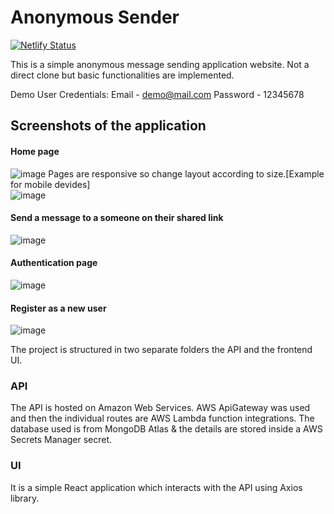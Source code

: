 # Anonymous Sender

[![Netlify Status](https://api.netlify.com/api/v1/badges/3a4bf47d-e66c-4e69-aab8-88f768f71c75/deploy-status)](https://anonymous-sender.netlify.app) </br>

This is a simple anonymous message sending application website. Not a direct clone but basic functionalities are implemented.

Demo User Credentials:
Email - demo@mail.com
Password - 12345678

## Screenshots of the application
#### Home page
![image](https://user-images.githubusercontent.com/20211573/197622346-ee821690-f35e-49c7-a2c2-e759e5e7f414.png)
Pages are responsive so change layout according to size.[Example for mobile devides]</br>
![image](https://user-images.githubusercontent.com/20211573/197623006-bd8ed33e-1206-45c1-bc20-117278a29090.png)


#### Send a message to a someone on their shared link
![image](https://user-images.githubusercontent.com/20211573/197622520-ff1af7c2-1704-4614-9d47-4d84c858abf7.png)

#### Authentication page
![image](https://user-images.githubusercontent.com/20211573/197622695-b8d5a025-3b42-4aa0-94cb-6db0e2d18da0.png)

#### Register as a new user
![image](https://user-images.githubusercontent.com/20211573/197622767-5c8d90a2-01b1-468e-9f72-4c2d8f2eb448.png)


The project is structured in two separate folders the API and the frontend UI.

### API

The API is hosted on Amazon Web Services. AWS ApiGateway was used and then the individual routes are AWS Lambda function integrations. The database used is from MongoDB Atlas & the details are stored inside a AWS Secrets Manager secret.

### UI

It is a simple React application which interacts with the API using Axios library.
